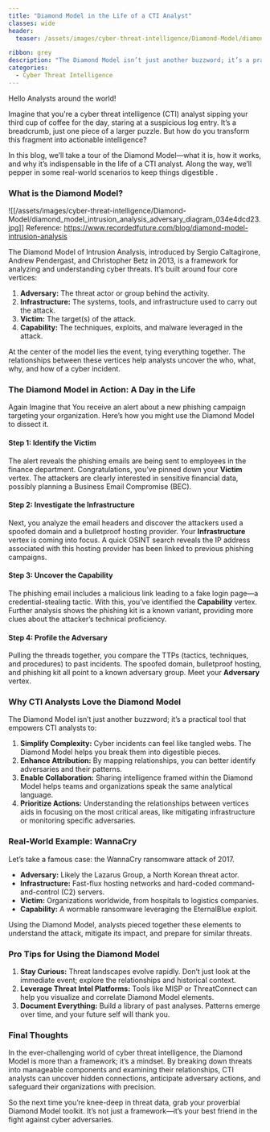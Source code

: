 ```yaml
---
title: "Diamond Model in the Life of a CTI Analyst"
classes: wide
header:
  teaser: /assets/images/cyber-threat-intelligence/Diamond-Model/diamond_model_intrusion_analysis_adversary_diagram_034e4dcd23.jpg

ribbon: grey
description: "The Diamond Model isn’t just another buzzword; it’s a practical tool that empowers CTI analysts"
categories:
  - Cyber Threat Intelligence
---
```


Hello Analysts around the world!

Imagine that you're a cyber threat intelligence (CTI) analyst sipping your third cup of coffee for the day, staring at a suspicious log entry. It’s a breadcrumb, just one piece of a larger puzzle. But how do you transform this fragment into actionable intelligence?

In this blog, we’ll take a tour of the Diamond Model—what it is, how it works, and why it’s indispensable in the life of a CTI analyst. Along the way, we’ll pepper in some real-world scenarios to keep things digestible .

### What is the Diamond Model?

![[/assets/images/cyber-threat-intelligence/Diamond-Model/diamond_model_intrusion_analysis_adversary_diagram_034e4dcd23.jpg]]
Reference: https://www.recordedfuture.com/blog/diamond-model-intrusion-analysis

The Diamond Model of Intrusion Analysis, introduced by Sergio Caltagirone, Andrew Pendergast, and Christopher Betz in 2013, is a framework for analyzing and understanding cyber threats. It’s built around four core vertices:

1. **Adversary:** The threat actor or group behind the activity.
2. **Infrastructure:** The systems, tools, and infrastructure used to carry out the attack.
3. **Victim:** The target(s) of the attack.
4. **Capability:** The techniques, exploits, and malware leveraged in the attack.

At the center of the model lies the event, tying everything together. The relationships between these vertices help analysts uncover the who, what, why, and how of a cyber incident.

### The Diamond Model in Action: A Day in the Life

Again Imagine that You receive an alert about a new phishing campaign targeting your organization. Here’s how you might use the Diamond Model to dissect it.

#### Step 1: Identify the Victim

The alert reveals the phishing emails are being sent to employees in the finance department. Congratulations, you’ve pinned down your **Victim** vertex. The attackers are clearly interested in sensitive financial data, possibly planning a Business Email Compromise (BEC).

#### Step 2: Investigate the Infrastructure

Next, you analyze the email headers and discover the attackers used a spoofed domain and a bulletproof hosting provider. Your **Infrastructure** vertex is coming into focus. A quick OSINT search reveals the IP address associated with this hosting provider has been linked to previous phishing campaigns.

#### Step 3: Uncover the Capability

The phishing email includes a malicious link leading to a fake login page—a credential-stealing tactic. With this, you’ve identified the **Capability** vertex. Further analysis shows the phishing kit is a known variant, providing more clues about the attacker’s technical proficiency.

#### Step 4: Profile the Adversary

Pulling the threads together, you compare the TTPs (tactics, techniques, and procedures) to past incidents. The spoofed domain, bulletproof hosting, and phishing kit all point to a known adversary group. Meet your **Adversary** vertex.

### Why CTI Analysts Love the Diamond Model

The Diamond Model isn’t just another buzzword; it’s a practical tool that empowers CTI analysts to:

1. **Simplify Complexity:** Cyber incidents can feel like tangled webs. The Diamond Model helps you break them into digestible pieces.
2. **Enhance Attribution:** By mapping relationships, you can better identify adversaries and their patterns.
3. **Enable Collaboration:** Sharing intelligence framed within the Diamond Model helps teams and organizations speak the same analytical language.
4. **Prioritize Actions:** Understanding the relationships between vertices aids in focusing on the most critical areas, like mitigating infrastructure or monitoring specific adversaries.

### Real-World Example: WannaCry

Let’s take a famous case: the WannaCry ransomware attack of 2017.

- **Adversary:** Likely the Lazarus Group, a North Korean threat actor.
- **Infrastructure:** Fast-flux hosting networks and hard-coded command-and-control (C2) servers.
- **Victim:** Organizations worldwide, from hospitals to logistics companies.
- **Capability:** A wormable ransomware leveraging the EternalBlue exploit.

Using the Diamond Model, analysts pieced together these elements to understand the attack, mitigate its impact, and prepare for similar threats.

### Pro Tips for Using the Diamond Model

1. **Stay Curious:** Threat landscapes evolve rapidly. Don’t just look at the immediate event; explore the relationships and historical context.
2. **Leverage Threat Intel Platforms:** Tools like MISP or ThreatConnect can help you visualize and correlate Diamond Model elements.
3. **Document Everything:** Build a library of past analyses. Patterns emerge over time, and your future self will thank you.

### Final Thoughts

In the ever-challenging world of cyber threat intelligence, the Diamond Model is more than a framework; it’s a mindset. By breaking down threats into manageable components and examining their relationships, CTI analysts can uncover hidden connections, anticipate adversary actions, and safeguard their organizations with precision.

So the next time you’re knee-deep in threat data, grab your proverbial Diamond Model toolkit. It’s not just a framework—it’s your best friend in the fight against cyber adversaries.
